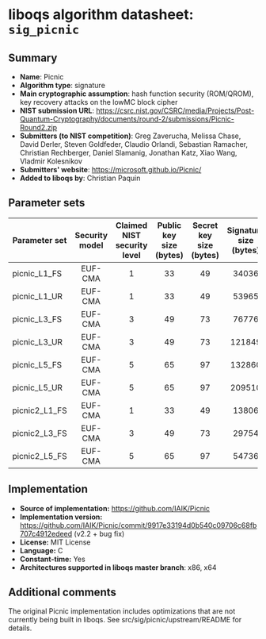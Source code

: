 liboqs algorithm datasheet: `sig_picnic`
========================================

Summary
-------

- **Name**: Picnic
- **Algorithm type**: signature
- **Main cryptographic assumption**: hash function security (ROM/QROM), key recovery attacks on the lowMC block cipher
- **NIST submission URL**: https://csrc.nist.gov/CSRC/media/Projects/Post-Quantum-Cryptography/documents/round-2/submissions/Picnic-Round2.zip
- **Submitters (to NIST competition)**: Greg Zaverucha, Melissa Chase, David Derler, Steven Goldfeder, Claudio Orlandi, Sebastian Ramacher, Christian Rechberger, Daniel Slamanig, Jonathan Katz, Xiao Wang, Vladmir Kolesnikov
- **Submitters' website**: https://microsoft.github.io/Picnic/
- **Added to liboqs by**: Christian Paquin

Parameter sets
--------------

| Parameter set   | Security model | Claimed NIST security level | Public key size (bytes) | Secret key size (bytes) | Signature size (bytes) |
|-----------------|:--------------:|:---------------------------:|:-----------------------:|:-----------------------:|:----------------------:|
| picnic_L1_FS    |     EUF-CMA    |              1              |            33           |            49           |          34036         |
| picnic_L1_UR    |     EUF-CMA    |              1              |            33           |            49           |          53965         |
| picnic_L3_FS    |     EUF-CMA    |              3              |            49           |            73           |          76776         |
| picnic_L3_UR    |     EUF-CMA    |              3              |            49           |            73           |         121849         |
| picnic_L5_FS    |     EUF-CMA    |              5              |            65           |            97           |         132860         |
| picnic_L5_UR    |     EUF-CMA    |              5              |            65           |            97           |         209510         |
| picnic2_L1_FS   |     EUF-CMA    |              1              |            33           |            49           |          13806         |
| picnic2_L3_FS   |     EUF-CMA    |              3              |            49           |            73           |          29754         |
| picnic2_L5_FS   |     EUF-CMA    |              5              |            65           |            97           |          54736         |

Implementation
--------------

- **Source of implementation:** https://github.com/IAIK/Picnic
- **Implementation version:** https://github.com/IAIK/Picnic/commit/9917e33194d0b540c09706c68fb707c4912edeed (v2.2 + bug fix)
- **License:** MIT License
- **Language:** C
- **Constant-time:** Yes
- **Architectures supported in liboqs master branch**: x86, x64

Additional comments
-------------------

The original Picnic implementation includes optimizations that are not currently being built in liboqs. See src/sig/picnic/upstream/README for details.
